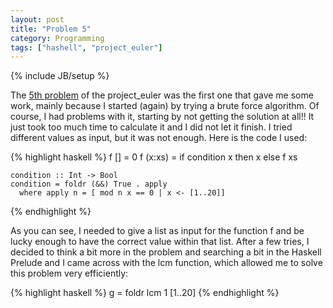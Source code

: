 ```yaml
---
layout: post
title: "Problem 5"
category: Programming
tags: ["hashell", "project_euler"]
---
```

{% include JB/setup %}

The [5th problem](http://projecteuler.net/index.php?section=problems&id=5) of
the project_euler was the first one that gave me some work, mainly because I
started (again) by trying a brute force algorithm. Of course, I had problems
with it, starting by not getting the solution at all!! It just took too much
time to calculate it and I did not let it finish. I tried different values as
input, but it was not enough. Here is the code I used:

{% highlight haskell %}
    f [] = 0 f (x:xs) =
      if condition x then x else f xs

    condition :: Int -> Bool
    condition = foldr (&&) True . apply
      where apply n = [ mod n x == 0 | x <- [1..20]]
{% endhighlight %}

As you can see, I needed to give a list as input for the function f and be lucky enough
to have the correct value within that list. After a few tries, I decided to
think a bit more in the problem and searching a bit in the Haskell Prelude and
I came across with the lcm function, which allowed me to solve this problem
very efficiently:

{% highlight haskell %}
    g = foldr lcm 1 [1..20]
{% endhighlight %}
